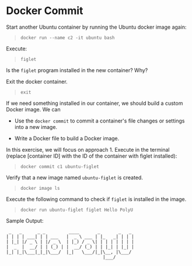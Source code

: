 # Docker Commit

Start another Ubuntu container by running the Ubuntu docker image again:

> `docker run --name c2 -it ubuntu bash`

Execute:

> `figlet`

Is the `figlet` program installed in the new container? Why?

Exit the docker container.

> `exit`

If we need something installed in our container, we should build a custom Docker image. We can

* Use  the `docker commit`  to commit a container's file changes or settings into a new image. 

* Write a Docker file to build a Docker image. 

In this exercise, we will focus on approach 1. Execute in the terminal (replace [container ID] with the ID of the container with figlet installed):

> `docker commit c1 ubuntu-figlet`

Verify that a new image named  `ubuntu-figlet` is created.

> `docker image ls`

Execute the following  command to check if `figlet` is installed in the image.

> `docker run ubuntu-figlet figlet Hello PolyU`

Sample Output:

```
 _   _      _ _         ____       _       _   _ 
| | | | ___| | | ___   |  _ \ ___ | |_   _| | | |
| |_| |/ _ \ | |/ _ \  | |_) / _ \| | | | | | | |
|  _  |  __/ | | (_) | |  __/ (_) | | |_| | |_| |
|_| |_|\___|_|_|\___/  |_|   \___/|_|\__, |\___/ 
                                     |___/       
```